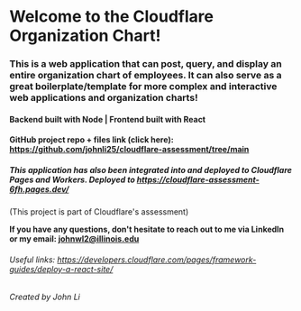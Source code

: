 # Welcome to the Cloudflare Organization Chart!

### This is a web application that can post, query, and display an entire organization chart of employees. It can also serve as a great boilerplate/template for more complex and interactive web applications and organization charts!

#### Backend built with Node | Frontend built with React

#### GitHub project repo + files link (click here): https://github.com/johnli25/cloudflare-assessment/tree/main 

##### This application has also been integrated into and deployed to **Cloudflare Pages and Workers**. Deployed to https://cloudflare-assessment-6fh.pages.dev/ 

(This project is part of Cloudflare's assessment)

**If you have any questions, don't hesitate to reach out to me via LinkedIn or my email: johnwl2@illinois.edu**

###### Useful links: https://developers.cloudflare.com/pages/framework-guides/deploy-a-react-site/ 

*Created by John Li*
